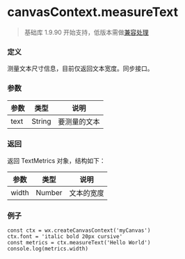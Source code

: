 <!-- https://mp.weixin.qq.com/debug/wxadoc/dev/api/canvas/measure-text.html -->

canvasContext.measureText
=========================

> 基础库 1.9.90 开始支持，低版本需做[兼容处理](https://mp.weixin.qq.com/debug/wxadoc/dev/framework/compatibility.html)

### 定义

测量文本尺寸信息，目前仅返回文本宽度。同步接口。

### 参数

  参数   |  类型     |  说明     
---------|-----------|-----------
  text   |  String   |要测量的文本

### 返回

返回 TextMetrics 对象，结构如下：

  参数    |  类型     |  说明    
----------|-----------|----------
  width   |  Number   |文本的宽度

### 例子

    const ctx = wx.createCanvasContext('myCanvas')
    ctx.font = 'italic bold 20px cursive'
    const metrics = ctx.measureText('Hello World')
    console.log(metrics.width)
